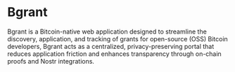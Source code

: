 # Bgrant
Bgrant is a Bitcoin-native web application designed to streamline the discovery, application, and tracking of grants for open-source (OSS) Bitcoin developers, Bgrant acts as a centralized, privacy-preserving portal that reduces application friction and enhances transparency through on-chain proofs and Nostr integrations.

